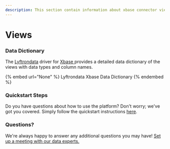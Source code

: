 ```yaml
---
description: This section contain information about xbase connector views information
---
```


# Views

### Data Dictionary

The [Lyftrondata](https://www.lyftrondata.com/) driver for [Xbase](None/)[ ](https://www.lyftrondata.com/integration/xbase/)provides a detailed data dictionary of the views with data types and column names.

{% embed url="None" %}
Lyftrondata Xbase Data Dictionary
{% endembed %}

### Quickstart Steps

Do you have questions about how to use the platform? Don't worry; we've got you covered. Simply follow the quickstart instructions [here](../README.md).

### Questions? <a href="#questions" id="questions"></a>

We're always happy to answer any additional questions you may have! [Set up a meeting with our data experts.](https://www.lyftrondata.com/book-a-meeting/)


